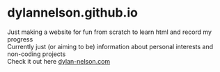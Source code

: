 # dylannelson.github.io

Just making a website for fun from scratch to learn html and record my progress  
Currently just (or aiming to be) information about personal interests and non-coding projects  
Check it out here [dylan-nelson.com](dylan-nelson.com)
